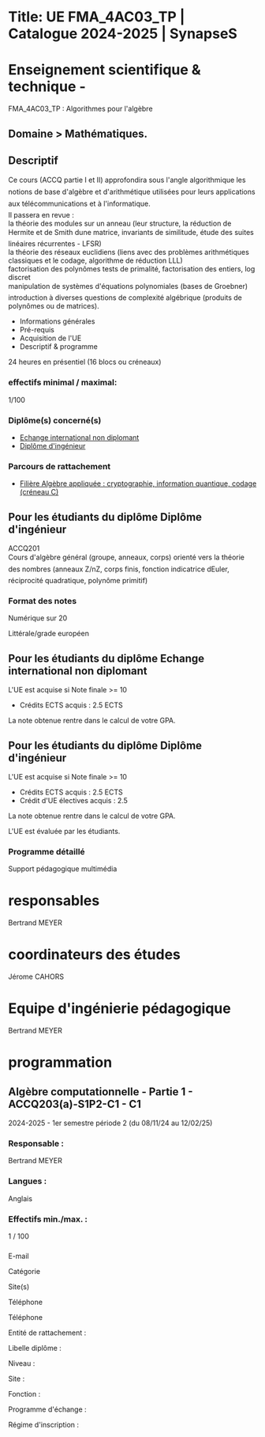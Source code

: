 # Title: UE FMA_4AC03_TP | Catalogue 2024-2025 | SynapseS

#  [ ](/catalogue/2024-2025) Enseignement scientifique & technique \-
FMA_4AC03_TP : Algorithmes pour l'algèbre

## Domaine > Mathématiques.

[](/images/image_ue_2024_FMA_4AC03_TP.png)

## Descriptif

Ce cours (ACCQ partie I et II) approfondira sous l'angle algorithmique les
notions de base d'algèbre et d'arithmétique utilisées pour leurs
applications aux télécommunications et à l'informatique.  
Il passera en revue :  
la théorie des modules sur un anneau (leur structure, la réduction de Hermite
et de Smith dune matrice, invariants de similitude, étude des suites
linéaires récurrentes - LFSR)  
la théorie des réseaux euclidiens (liens avec des problèmes arithmétiques
classiques et le codage, algorithme de réduction LLL)  
factorisation des polynômes tests de primalité, factorisation des entiers, log
discret  
manipulation de systèmes d'équations polynomiales (bases de Groebner)  
introduction à diverses questions de complexité algébrique (produits de
polynômes ou de matrices).

  * Informations générales
  * Pré-requis
  * Acquisition de l'UE
  * Descriptif & programme

24 heures en présentiel (16 blocs ou créneaux)

### effectifs minimal / maximal:

1/100

### Diplôme(s) concerné(s)

  * [Echange international non diplomant](/catalogue/2024-2025/diplome/1/PEI-echange-international-non-diplomant)
  * [Diplôme d'ingénieur](/catalogue/2024-2025/diplome/4/ING-diplome-d-ingenieur)

### Parcours de rattachement

  * [Filière Algèbre appliquée : cryptographie, information quantique, codage (créneau C)](/catalogue/2024-2025/parcours/1401/ACCQ-filiere-algebre-appliquee-cryptographie-information-quantique-codage-creneau-c)

## Pour les étudiants du diplôme Diplôme d'ingénieur

ACCQ201  
Cours d'algèbre général (groupe, anneaux, corps) orienté vers la théorie des
nombres (anneaux Z/nZ, corps finis, fonction indicatrice dEuler, réciprocité
quadratique, polynôme primitif)  
  

### Format des notes

Numérique sur 20

Littérale/grade européen

## Pour les étudiants du diplôme Echange international non diplomant

L'UE est acquise si Note finale >= 10

  * Crédits ECTS acquis : 2.5 ECTS

La note obtenue rentre dans le calcul de votre GPA.

## Pour les étudiants du diplôme Diplôme d'ingénieur

L'UE est acquise si Note finale >= 10

  * Crédits ECTS acquis : 2.5 ECTS
  * Crédit d'UE électives acquis : 2.5

La note obtenue rentre dans le calcul de votre GPA.

L'UE est évaluée par les étudiants.

### Programme détaillé

Support pédagogique multimédia

# responsables

Bertrand MEYER

# coordinateurs des études

Jérome CAHORS

# Equipe d'ingénierie pédagogique

Bertrand MEYER

# programmation

## Algèbre computationnelle - Partie 1 - ACCQ203(a)-S1P2-C1 - C1

2024-2025 - 1er semestre période 2 (du 08/11/24 au 12/02/25)

### Responsable :

Bertrand MEYER

### Langues :

Anglais

### Effectifs min./max. :

1 / 100

###

E-mail

Catégorie

Site(s)

Téléphone

Téléphone

Entité de rattachement :

Libelle diplôme :

Niveau :

Site :

Fonction :

Programme d'échange :

Régime d'inscription :

